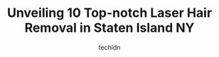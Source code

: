 ---
layout: ampstory
image: https://i0.wp.com/www.depkes.org/wp-content/uploads/2023/06/laser-hair-removal-0-in-staten-island-ny-1685810349.jpeg?resize=640,853
author: techidn
featured: false
description: Discover the impressive array of Laser Hair Removal options in Staten Island NY, where you can find 10 of the largest Laser Hair Removal establishments in the area. From renowned classics to
title: Unveiling 10 Top-notch Laser Hair Removal in Staten Island NY
cover:
   title: Unveiling 10 Top-notch Laser Hair Removal in Staten Island NY
   subtitle: Rickpate
   background: https://www.depkes.org/wp-content/uploads/2023/06/laser-hair-removal-0-in-staten-island-ny-1685810349.jpeg

pages: 
 - layout: thirds
   top: <h1>#1 European Wax Center</h1>
   bottom: "<p>Olga and her team of amazing professionals never disappoint! Not only do they provide the best services there education is top notch. Thank you for your wonderful Guest A</p>"
   background: https://www.depkes.org/wp-content/uploads/2023/06/laser-hair-removal-1-in-staten-island-ny-1685810349.jpeg
   backgroundblur: true
 - layout: thirds
   top: <h1>#2 Luminesse Laser</h1>
   bottom: "<p>Received laser tattoo removal and laser hair removal here. Nicole and Adam are the best hands down! Staff is amazing and friendly. I felt very comfortable with the laser </p>"
   background: https://www.depkes.org/wp-content/uploads/2023/06/laser-hair-removal-2-in-staten-island-ny-1685810350.jpeg
   cta:
      link: https://www.depkes.org/blog/unveiling-10-top-notch-laser-hair-removal-in-staten-island-ny/
      text: Unveiling 10 Top-notch Laser Hair Removal in Staten Island NY
 - layout: thirds
   top: <h1>#3 Blue Velvet Beauty Salon</h1>
   bottom: "<p>155 New Dorp Ln, Staten Island, NY 10306, United States</p>"
   background: https://www.depkes.org/wp-content/uploads/2023/06/laser-hair-removal-3-in-staten-island-ny-1685810351.jpeg
   cta:
      link: https://www.depkes.org/blog/unveiling-10-top-notch-laser-hair-removal-in-staten-island-ny/
      text: Unveiling 10 Top-notch Laser Hair Removal in Staten Island NY
 - layout: thirds
   top: <h1>#4 Bare Skin Laser & Spa</h1>
   bottom: "<p>4247 Richmond Ave, Staten Island, NY 10312, United States</p>"
   background: https://images.unsplash.com/photo-1496096265110-f83ad7f96608?ixlib=rb-4.0.3&ixid=MnwxMjA3fDB8MHxwaG90by1wYWdlfHx8fGVufDB8fHx8&auto=format&fit=crop&w=640&h=853&q=80
   cta:
      link: https://www.depkes.org/blog/unveiling-10-top-notch-laser-hair-removal-in-staten-island-ny/
      text: Unveiling 10 Top-notch Laser Hair Removal in Staten Island NY
 - layout: thirds
   top: <h1>#5 Skin Solutions Spa & Laser Hair Removal Centre</h1>
   bottom: "<p>1547 Arthur Kill Rd, Staten Island, NY 10312, United States</p>"
   background: https://images.unsplash.com/photo-1484589065579-248aad0d8b13?ixlib=rb-4.0.3&ixid=MnwxMjA3fDB8MHxwaG90by1wYWdlfHx8fGVufDB8fHx8&auto=format&fit=crop&w=640&h=853&q=80
   cta:
      link: https://www.depkes.org/blog/unveiling-10-top-notch-laser-hair-removal-in-staten-island-ny/
      text: Unveiling 10 Top-notch Laser Hair Removal in Staten Island NY
 - layout: thirds
   top: <h1>#6 The Beautie Bar</h1>
   bottom: "<p>36 Navy Pier Ct, Staten Island, NY 10304, United States</p>"
   background: https://images.unsplash.com/photo-1599422314077-f4dfdaa4cd09?ixlib=rb-4.0.3&ixid=MnwxMjA3fDB8MHxwaG90by1wYWdlfHx8fGVufDB8fHx8&auto=format&fit=crop&w=640&h=853&q=80
   cta:
      link: https://www.depkes.org/blog/unveiling-10-top-notch-laser-hair-removal-in-staten-island-ny/
      text: Unveiling 10 Top-notch Laser Hair Removal in Staten Island NY
 - layout: thirds
   top: <h1>#7 Skin Station, Forest Ave</h1>
   bottom: "<p>771 Forest Ave, Staten Island, NY 10310, United States</p>"
   background: https://images.unsplash.com/photo-1547366785-564103df7e13?ixlib=rb-4.0.3&ixid=MnwxMjA3fDB8MHxwaG90by1wYWdlfHx8fGVufDB8fHx8&auto=format&fit=crop&w=640&h=853&q=80
   cta:
      link: https://www.depkes.org/blog/unveiling-10-top-notch-laser-hair-removal-in-staten-island-ny/
      text: Unveiling 10 Top-notch Laser Hair Removal in Staten Island NY
 - layout: thirds
   middle: Continue reading...
   background: https://images.unsplash.com/photo-1509114397022-ed747cca3f65?ixlib=rb-4.0.3&ixid=MnwxMjA3fDB8MHxwaG90by1wYWdlfHx8fGVufDB8fHx8&auto=format&fit=crop&w=640&h=853&q=80
   cta:
      link: https://www.depkes.org/blog/unveiling-10-top-notch-laser-hair-removal-in-staten-island-ny/
      text: Unveiling 10 Top-notch Laser Hair Removal in Staten Island NY
      
---